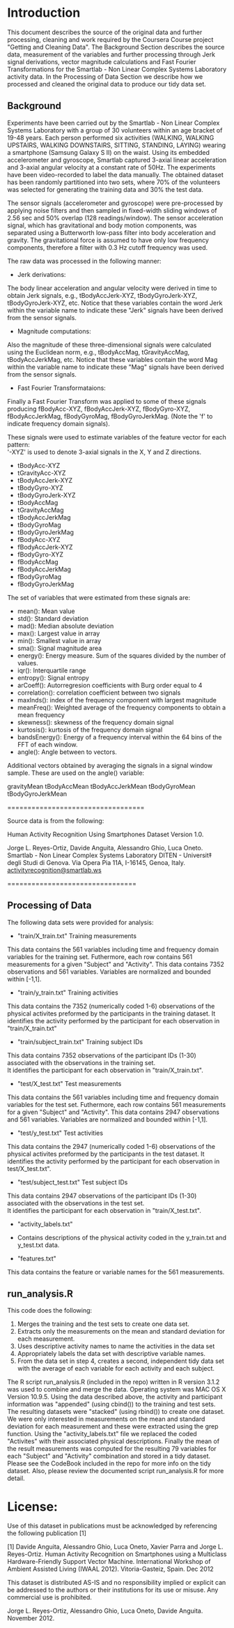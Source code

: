 
# Introduction
This document describes the source of the original data and further processing, cleaning and work required by the Coursera Course project "Getting and Cleaning Data".
The Background Section describes the source data, measurement of the variables and further processing through Jerk signal derivations, vector magnitude calculations and Fast Fourier 
Transformations for the Smartlab - Non Linear Complex Systems Laboratory activity data.  In the Processing of Data Section we describe how we processed and cleaned  the original data to
produce our tidy data set.


## Background
Experiments have been carried out by the Smartlab - Non Linear Complex Systems Laboratory with a group of 30 volunteers within an age bracket of 19-48 years. Each person performed six activities (WALKING, WALKING UPSTAIRS, WALKING DOWNSTAIRS, SITTING, STANDING, LAYING) wearing a smartphone (Samsung Galaxy S II) on the waist. Using its embedded accelerometer and gyroscope, Smartlab captured 3-axial linear acceleration and 3-axial angular velocity at a constant rate of 50Hz. The experiments have been video-recorded to label the data manually. The obtained dataset has been randomly partitioned into two sets, where 70% of the volunteers was selected for generating the training data and 30% the test data. 

The sensor signals (accelerometer and gyroscope) were pre-processed by applying noise filters and then sampled in fixed-width sliding windows of 2.56 sec and 50% overlap (128 readings/window). The sensor acceleration signal, which has gravitational and body motion components, was separated using a Butterworth low-pass filter into body acceleration and gravity. The gravitational force is assumed to have only low frequency components, therefore a filter with 0.3 Hz cutoff frequency was used. 

The raw data was processed in the following manner:

* Jerk derivations:

The body linear acceleration and angular velocity were derived in time to obtain Jerk signals, e.g., tBodyAccJerk-XYZ, tBodyGyroJerk-XYZ, tBodyGyroJerk-XYZ, etc.  Notice that these variables contain the word Jerk within the variable name to indicate these "Jerk" signals have been derived from the sensor signals.   

* Magnitude computations:

Also the magnitude of these three-dimensional signals were calculated using the Euclidean norm, e.g., tBodyAccMag, tGravityAccMag, tBodyAccJerkMag, etc.
Notice that these variables contain the word Mag within the variable name to indicate these "Mag" signals have been derived from the sensor signals.

* Fast Fourier Transformataions:

Finally a Fast Fourier Transform was applied to some of these signals producing fBodyAcc-XYZ, fBodyAccJerk-XYZ, fBodyGyro-XYZ, fBodyAccJerkMag, fBodyGyroMag, fBodyGyroJerkMag. (Note the 'f' to indicate frequency domain signals). 

These signals were used to estimate variables of the feature vector for each pattern:  
'-XYZ' is used to denote 3-axial signals in the X, Y and Z directions.


- tBodyAcc-XYZ
- tGravityAcc-XYZ
- tBodyAccJerk-XYZ
- tBodyGyro-XYZ
- tBodyGyroJerk-XYZ
- tBodyAccMag
- tGravityAccMag
- tBodyAccJerkMag
- tBodyGyroMag
- tBodyGyroJerkMag
- fBodyAcc-XYZ
- fBodyAccJerk-XYZ
- fBodyGyro-XYZ
- fBodyAccMag
- fBodyAccJerkMag
- fBodyGyroMag
- fBodyGyroJerkMag

The set of variables that were estimated from these signals are: 

- mean(): Mean value
- std(): Standard deviation
- mad(): Median absolute deviation 
- max(): Largest value in array
- min(): Smallest value in array
- sma(): Signal magnitude area
- energy(): Energy measure. Sum of the squares divided by the number of values. 
- iqr(): Interquartile range 
- entropy(): Signal entropy
- arCoeff(): Autorregresion coefficients with Burg order equal to 4
- correlation(): correlation coefficient between two signals
- maxInds(): index of the frequency component with largest magnitude
- meanFreq(): Weighted average of the frequency components to obtain a mean frequency
- skewness(): skewness of the frequency domain signal 
- kurtosis(): kurtosis of the frequency domain signal 
- bandsEnergy(): Energy of a frequency interval within the 64 bins of the FFT of each window.
- angle(): Angle between to vectors.

Additional vectors obtained by averaging the signals in a signal window sample. These are used on the angle() variable:

gravityMean
tBodyAccMean
tBodyAccJerkMean
tBodyGyroMean
tBodyGyroJerkMean

==================================

Source data is from the following:

Human Activity Recognition Using Smartphones Dataset Version 1.0.

Jorge L. Reyes-Ortiz, Davide Anguita, Alessandro Ghio, Luca Oneto.
Smartlab - Non Linear Complex Systems Laboratory
DITEN - Universit‡ degli Studi di Genova.
Via Opera Pia 11A, I-16145, Genoa, Italy.
activityrecognition@smartlab.ws

================================
 

## Processing of Data

The following data sets were provided for analysis: 

        
- "train/X_train.txt"         Training measurements

 This data contains the 561 variables including time and frequency domain variables for the training set.  Futhermore, each row
 contains 561 measurements for a given "Subject" and "Activity". This data contains 7352 observations and 561 variables. 
 Variables are normalized and bounded within [-1,1].   
 
- "train/y_train.txt"         Training activities

 
 This data contains the 7352 (numerically coded 1-6) observations of the physical activites preformed by the participants in the training dataset. 
 It identifies the activity performed by the participant for each observation in "train/X_train.txt" 
 
- "train/subject_train.txt"   Training subject IDs

 This data contains 7352 observations of the participant IDs (1-30) associated with the observations in the training set.  
 It identifies the participant for each observation in "train/X_train.txt". 
 

- "test/X_test.txt"           Test measurements

 This data contains the 561 variables including time and frequency domain variables for the test set.  Futhermore, each row
 contains 561 measurements for a given "Subject" and "Activity". This data contains 2947 observations and 561 variables. 
 Variables are normalized and bounded within [-1,1].
 
 
- "test/y_test.txt"           Test activities

 This data contains the 2947 (numerically coded 1-6) observations of the physical activites preformed by the participants in the test dataset. 
 It identifies the activity performed by the participant for each observation in test/X_test.txt".   
 
  
- "test/subject_test.txt"     Test subject IDs

 This data contains 2947 observations of the participant IDs (1-30) associated with the observations in the test set.  
 It identifies the participant for each observation in "train/X_test.txt". 

- "activity\_labels.txt"      

- Contains descriptions of the physical activity coded in the y\_train.txt and y\_test.txt data.  

- "features.txt"

This data contains the feature or variable names for the 561 measurements. 

## run_analysis.R

This code does the following:

1. Merges the training and the test sets to create one data set.
2. Extracts only the measurements on the mean and standard deviation for each measurement. 
3. Uses descriptive activity names to name the activities in the data set
4. Appropriately labels the data set with descriptive variable names. 
5. From the data set in step 4, creates a second, independent tidy data set with the average of each variable for each activity and each subject.

The R script run\_analysis.R (included in the repo) written in  R version 3.1.2 was used to combine and merge the data. Operating system was MAC OS X Version 10.9.5.  Using the data described above, the activity and participant information was "appended" (using cbind()) to the training and test sets.  The resulting datasets were "stacked" (using rbind()) to create one dataset.  We were only interested in measurements on the mean and standard deviation for each measurement and these were extracted using the grep function.  Using the "activity\_labels.txt" file we replaced the coded "Activites" with their associated physical descriptions.  Finally the mean of the result measurements was computed for the resulting 79 variables for each "Subject" and "Activity" combination and stored in a tidy dataset. Please see the CodeBook included in the repo for more info on the tidy dataset.  Also, please review the documented script run_analysis.R for more detail.     

      
License:
========
Use of this dataset in publications must be acknowledged by referencing the following publication [1] 

[1] Davide Anguita, Alessandro Ghio, Luca Oneto, Xavier Parra and Jorge L. Reyes-Ortiz. Human Activity Recognition on Smartphones using a Multiclass Hardware-Friendly Support Vector Machine. International Workshop of Ambient Assisted Living (IWAAL 2012). Vitoria-Gasteiz, Spain. Dec 2012

This dataset is distributed AS-IS and no responsibility implied or explicit can be addressed to the authors or their institutions for its use or misuse. Any commercial use is prohibited.

Jorge L. Reyes-Ortiz, Alessandro Ghio, Luca Oneto, Davide Anguita. November 2012.


